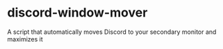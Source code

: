 # discord-window-mover
A script that automatically moves Discord to your secondary monitor and maximizes it
